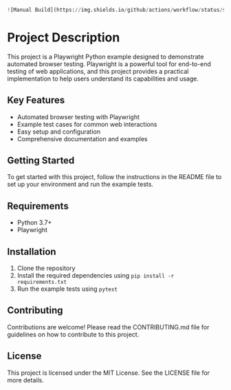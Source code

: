 ```python
![Manual Build](https://img.shields.io/github/actions/workflow/status/sanamtashildar/playwright-python-example/manual-test.yml?branch=main)
```

# Project Description

This project is a Playwright Python example designed to demonstrate automated browser testing. Playwright is a powerful tool for end-to-end testing of web applications, and this project provides a practical implementation to help users understand its capabilities and usage.

## Key Features

- Automated browser testing with Playwright
- Example test cases for common web interactions
- Easy setup and configuration
- Comprehensive documentation and examples

## Getting Started

To get started with this project, follow the instructions in the README file to set up your environment and run the example tests.

## Requirements

- Python 3.7+
- Playwright

## Installation

1. Clone the repository
2. Install the required dependencies using `pip install -r requirements.txt`
3. Run the example tests using `pytest`

## Contributing

Contributions are welcome! Please read the CONTRIBUTING.md file for guidelines on how to contribute to this project.

## License

This project is licensed under the MIT License. See the LICENSE file for more details.